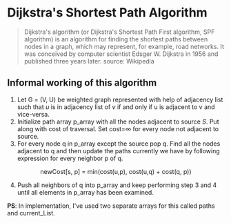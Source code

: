 # Dijkstra's Shortest Path Algorithm

> Dijkstra's algorithm (or Dijkstra's Shortest Path First algorithm, SPF algorithm) is an algorithm for finding the shortest paths between nodes in a graph, which may represent, for example, road networks. It was conceived by computer scientist Edsger W. Dijkstra in 1956 and published three years later. source: Wikipedia

## Informal working of this algorithm

1. Let G = (V, U) be weighted graph represented with help of adjacency list such that *u* is in adjacency list of *v* if and only if u is adjacent to v and vice-versa.
2. Initialize path array p_array with all the nodes adjacent to source *S*. Put along with cost of traversal. Set cost=&infin; for every node not adjacent to source.
3. For every node q in p_array except the source pop q. Find all the nodes adjacent to q and then update the paths currently we have by following expression for every neighbor p of q.  
<center> newCost[s, p] = min(cost(u,p), cost(u,q) + cost(q, p)) </center>

4. Push all neighbors of q into p_array and keep performing step 3 and 4 until all elements in p_array has been examined.  
  
  
**PS**: In implementation, I've used two separate arrays for this called paths and current_List.